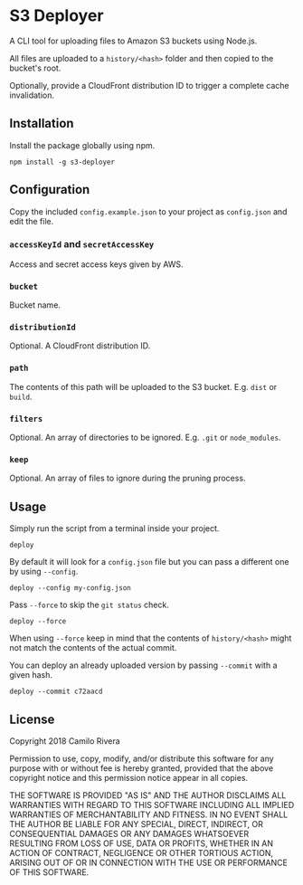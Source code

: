 # S3 Deployer

A CLI tool for uploading files to Amazon S3 buckets using Node.js.

All files are uploaded to a `history/<hash>` folder and then copied to the bucket's root.

Optionally, provide a CloudFront distribution ID to trigger a complete cache invalidation.

## Installation

Install the package globally using npm.

```
npm install -g s3-deployer
```

## Configuration

Copy the included `config.example.json` to your project as `config.json` and edit the file.

### `accessKeyId` and `secretAccessKey`

Access and secret access keys given by AWS.

### `bucket`

Bucket name.

### `distributionId`

Optional. A CloudFront distribution ID.

### `path`

The contents of this path will be uploaded to the S3 bucket. E.g. `dist` or `build`.

### `filters`

Optional. An array of directories to be ignored. E.g. `.git` or `node_modules`.

### `keep`

Optional. An array of files to ignore during the pruning process.

## Usage

Simply run the script from a terminal inside your project.

```
deploy
```
By default it will look for a `config.json` file but you can pass a different one by using `--config`.

```
deploy --config my-config.json
```

Pass `--force` to skip the `git status` check.

```
deploy --force
```

When using `--force` keep in mind that the contents of `history/<hash>` might not match the contents of the actual commit.

You can deploy an already uploaded version by passing `--commit` with a given hash.

```
deploy --commit c72aacd
```

## License

Copyright 2018 Camilo Rivera

Permission to use, copy, modify, and/or distribute this software for any purpose with or without fee is hereby granted, provided that the above copyright notice and this permission notice appear in all copies.

THE SOFTWARE IS PROVIDED "AS IS" AND THE AUTHOR DISCLAIMS ALL WARRANTIES WITH REGARD TO THIS SOFTWARE INCLUDING ALL IMPLIED WARRANTIES OF MERCHANTABILITY AND FITNESS. IN NO EVENT SHALL THE AUTHOR BE LIABLE FOR ANY SPECIAL, DIRECT, INDIRECT, OR CONSEQUENTIAL DAMAGES OR ANY DAMAGES WHATSOEVER RESULTING FROM LOSS OF USE, DATA OR PROFITS, WHETHER IN AN ACTION OF CONTRACT, NEGLIGENCE OR OTHER TORTIOUS ACTION, ARISING OUT OF OR IN CONNECTION WITH THE USE OR PERFORMANCE OF THIS SOFTWARE.

